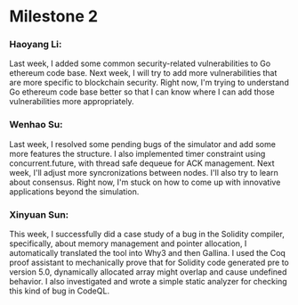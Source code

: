 # Milestone 2


### Haoyang Li: 
Last week, I added some common security-related vulnerabilities to Go ethereum code base. Next week, I will try to add more vulnerabilities that are more specific to blockchain security. Right now, I'm trying to understand Go ethereum code base better so that I can know where I can add those vulnerabilities more appropriately.


### Wenhao Su:
Last week, I resolved some pending bugs of the simulator and add some more features the structure. I also implemented timer 
constraint using concurrent.future, with thread safe dequeue for ACK management. 
Next week, I'll adjust more syncronizations between nodes. I'll also try to learn about consensus. Right now, I'm stuck on how to come up with innovative applications beyond the simulation.

### Xinyuan Sun: 
This week, I successfully did a case study of a bug in the Solidity compiler, specifically, about memory management and pointer allocation, I automatically translated the tool into Why3 and then Gallina. I used the Coq proof assistant to mechanically prove that for Solidity code generated pre to version 5.0, dynamically allocated array might overlap and cause undefined behavior. I also investigated and wrote a simple static analyzer for checking this kind of bug in CodeQL.
